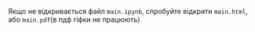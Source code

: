 Якщо не відкривається файл `main.ipynb`, спробуйте відкрити `main.html`, або `main.pdf`(в пдф гіфки не працюють)